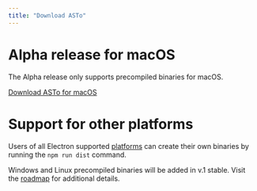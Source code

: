 ```yaml
---
title: "Download ASTo"
---
```


# Alpha release for macOS

The Alpha release only supports precompiled binaries for macOS.

<a href="https://github.com/Or3stis/apparatus/releases/download/v0.1-alpha/apparatus-0.1.0.dmg" class="btn download">Download ASTo for macOS</a>

# Support for other platforms

Users of all Electron supported [platforms](https://electronjs.org/docs/tutorial/supported-platforms) can create their  own binaries by running the `npm run dist` command.

Windows and Linux precompiled binaries will be added in v.1 stable. Visit the [roadmap](https://or3stis.github.io/apparatus/roadmap) for additional details.

